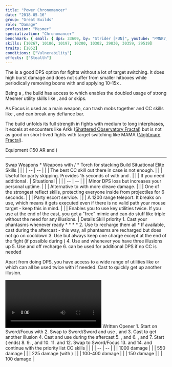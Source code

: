 ```yaml
---
title: "Power Chronomancer"
date: "2018-05-16"
group: "Great Builds"
role: "Damage"
profession: "Mesmer"
specialization: "Chronomancer"
benchmark: { small: { dps: 33609, by: "Strider [FUN]", youtube: "PMNK7_Ky6tI"}}
skills: [10267, 10186, 10197, 10200, 10302, 29830, 30359, 29519]
traits: [1852]
conditions: ["Vulnerability"]
effects: ["Stealth"]
---
```


The <Specialization prefix="power" name="chronomancer"/> is a good DPS option for fights without a lot of target switching. It does high burst damage and does not suffer from smaller hitboxes while periodically removing boons with <Skill id="10267"/> and applying 10-15x <Condition name="vulnerability"/>.

Being a <Specialization name="chronomancer"/>, the build has access to <Skill id="29830"/> which enables the doubled usage of strong Mesmer utility skills like <Skill id="29519"/>, <Skill id="34326"/> and <Skill id="10197"/> or <Effect name="stealth"/> skips.

As Focus is used as a main weapon, <Skill id="10363"/> can <Control name="pull"/> trash mobs together and CC skills like <Skill id="30359"/>, <Skill id="10287"/> and <Skill id="10341"/> can break any defiance bar.

The build unfolds its full strength in fights with medium to long interphases, it excels at encounters like Arkk ([Shattered Observatory Fractal](https://discretize.eu/fractals/shattered-observatory)) but is not as good on short-lived fights with target switching like MAMA ([Nightmare Fractal](https://discretize.eu/fractals/nightmare)).

<Divider>
Equipment (150 AR and <Trait id="1016" profession="ranger"/>)
</Divider>

<Grid>
<Row>
<Column>
<Armor helmAffix="Assassin" helmId="48135" helmRune="Scholar" helmRuneId="24836" helmRuneCount="6" shouldersAffix="Assassin" shouldersId="48137" shouldersRune="Scholar" shouldersRuneId="24836" shouldersRuneCount="6" coatAffix="Assassin" coatId="48133" coatRune="Scholar" coatRuneId="24836" coatRuneCount="6" glovesAffix="Assassin" glovesId="48134" glovesRune="Scholar" glovesRuneId="24836" glovesRuneCount="6" leggingsAffix="Berserker" leggingsId="48088" leggingsRune="Scholar" leggingsRuneId="24836" leggingsRuneCount="6" bootsAffix="Berserker" bootsId="48084" bootsRune="Scholar" bootsRuneId="24836" bootsRuneCount="6"/>
</Column>

<Column>
<Weapons weapon1MainType="Sword" weapon1MainAffix="Assassin" weapon1MainId="47059" weapon1MainSigil1="Force" weapon1MainSigil1Id="24615" weapon1OffType="Focus" weapon1OffAffix="Berserker" weapon1OffId="46761" weapon1OffSigil="Impact" weapon1OffSigilId="24868" weapon2OffType="Sword" weapon2OffAffix="Berserker" weapon2OffId="46774" weapon2OffSigil="Impact" weapon2OffSigilId="24868"/>

---

<Card>
<CardHeader>
Swap Weapons
</CardHeader>
<CardContent>
* Weapons with <Item id="36053"/>/<Item id="36054"/>
* Torch for <Boon name="might"/> stacking
</CardContent>
</Card>
</Column>

<Column>
<Trinkets backItemAffix="Berserker" backItemId="49384" backItemStatId="161" accessory1Affix="Berserker" accessory1Id="39232" accessory2Affix="Berserker" accessory2Id="39233" amuletAffix="Berserker" amuletId="39273" ring1Affix="Berserker" ring1Id="75669" ring2Affix="Berserker" ring2Id="76024"/>

<Consumables foodId="41569" utilityId="77569" infusionId="37131"/>
</Column>
</Row>
</Grid>

<Divider>
Build
</Divider>

<Grid>
<Column width="9">
<Traits traits1Id="1" traits1="Dueling" traits1Selected="701,708,692" traits2Id="24" traits2="Illusions" traits2Selected="721,1690,733" traits3Id="40" traits3="Chronomancer" traits3Selected="1995,1978,1890"/>

<Card>
<CardHeader>
Situational Elite Skills
</CardHeader>
<CardContent>
| | |
| -- | -- |
| <Skill id="29519" size="big" text="false"/> | The best CC skill out there in case <Skill id="30359"/> is not enough. |
| <Skill id="10245" size="big" text="false"/> | Useful for party skipping. Provides 15 seconds of <Effect name="stealth"/> with <Trait id="674"/> and <Skill id="29830"/>. |
| <Skill id="10311" size="big" text="false"/> | If you need additional <Boon name="quickness"/>. |
</CardContent>
</Card>
</Column>

<Column>
<Skills weapon1Skill1="" weapon1Skill2="" weapon1Skill3="" weapon1Skill4="" weapon1Skill5="" utilitySkill1="21750" utilitySkill2="10267" utilitySkill3="10341" utilitySkill4="10211" utilitySkill5="30359"/>

<Card>
<CardHeader>
Situational
</CardHeader>
<CardContent>
| | |
| -- | -- |
| <Trait id="729" size="big" text="false"/> | Minor DPS loss but increases your personal <Boon name="quickness"/> uptime. |
| <Skill id="30525" size="big" text="false"/> | Alternative to <Skill id="10211"/> with more cleave damage. |
| <Skill id="34326" size="big" text="false"/> | One of the strongest reflect skills, protecting everyone inside from projectiles for 6 seconds. |
| <Skill id="10197" size="big" text="false"/> | Party escort service. |
| <Skill id="10200" size="big" text="false"/> | A 1200 range teleport. It breaks <Control name="stun"/> on use, which means it gets executed even if there is no valid path your mouse target - keep this in mind. |
| <Skill id="29578" size="big" text="false"/> | Enables you to use key utilities twice. If you use <Skill id="29830"/> at the end of the cast, you get a "free" mimic and can do stuff like triple <Skill id="10200"/> without the need for any illusions. |
</CardContent>
</Card>
</Column>
</Grid>

<Divider>
Details
</Divider>

<Grid>
<Column>
<Card>
<CardHeader>
Skill priority
</CardHeader>
<CardContent>
1. Cast your phantasms whenever ready
    * <Skill id="10174"/>
    * <Skill id="10267"/>
    * <Skill id="10341"/>
    * <Skill id="10282"/>
2. Use <Skill id="21750"/> to recharge them all
    * If available, cast <Skill id="29830"/> during the aftercast - this way, all phantasms are recharged but <Skill id="21750" text="false"/> does not go on cooldown
3. Use <Skill id="10211"/> but always keep one charge except at the end of the fight (if possible during <Skill id="29830"/>)
4. Use <Skill id="10191"/> and <Skill id="10190"/> whenever you have three illusions up
5. Use <Skill id="10334"/> and <Skill id="30525"/> off recharge
6. <Skill id="30359"/> can be used for additional DPS if no CC is needed

Apart from doing DPS, you have access to a wide range of utilities like <Skill id="29519"/> or <Skill id="34326"/> which can all be used twice with <Skill id="29830"/> if needed. Cast <Skill id="10173"/> to quickly get up another illusion.
</CardContent>
</Card>

<Video videoId="PMNK7_Ky6tI" videoTitle="Small Hitbox: 33.6k DPS by Strider [FUN]"/>
</Column>

<Column width="8">
<Card>
<CardHeader>
Written Opener
</CardHeader>
<CardContent>
1. Start on Sword/Focus with <Skill id="10282"/>
2. Swap to Sword/Sword and use <Skill id="10174"/>, <Skill id="10267"/> and <Skill id="10341"/>
3. Cast <Skill id="10173"/> to get another illusion
4. Cast <Skill id="21750"/> and use <Skill id="29830"/> during the aftercast
5. <Skill id="10212"/>, <Skill id="10191"/> and <Skill id="10190"/>
6. <Skill id="10174"/>, <Skill id="10267"/> and <Skill id="10341"/>
7. Start <Skill id="10334"/> (<Skill id="30747" text="false"/> ends)
8. <Skill id="10212"/>
9. <Skill id="10174"/>, <Skill id="10267"/> and <Skill id="10341"/>
10. <Skill id="21750"/>
11. <Skill id="10174"/> and <Skill id="10267"/>
12. Swap to Sword/Focus
13. <Skill id="10282"/> and <Skill id="10341"/>
14. <Skill id="30359"/> and continue with the priority list
</CardContent>
</Card>

<Card>
<CardHeader>
CC skills
</CardHeader>
<CardContent>
| | |
| -- | -- |
| <Skill id="29519"/> | 1000 damage |
| <Skill id="30359"/> | 550 damage |
| <Skill id="10341"/> | 225 damage (with <Condition name="taunt"/>) |
| <Skill id="10287"/> | 100-400 damage |
| <Skill id="10363"/> | 150 damage |
| <Skill id="10358"/> | 100 damage |
</CardContent>
</Card>
</Column>
</Grid>
